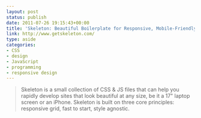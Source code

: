 ```yaml
---
layout: post
status: publish
date: 2011-07-26 19:15:43+00:00
title: 'Skeleton: Beautiful Boilerplate for Responsive, Mobile-Friendly Development'
link: http://www.getskeleton.com/
type: aside
categories:
- CSS
- design
- JavaScript
- programming
- responsive design
---
```


> Skeleton is a small collection of CSS &amp; JS files that can help you rapidly develop sites that look beautiful at any size, be it a 17" laptop screen or an iPhone. Skeleton is built on three core principles: responsive grid, fast to start, style agnostic.
